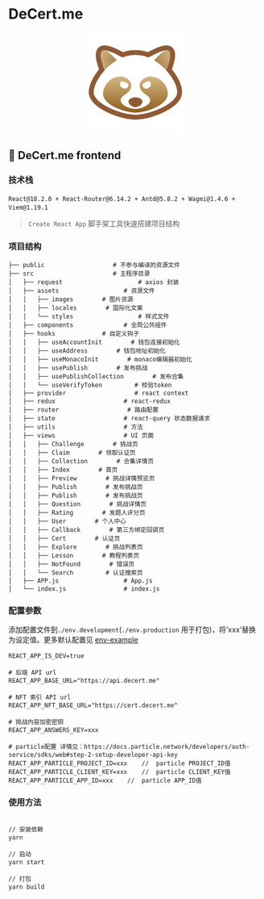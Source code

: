 # DeCert.me
<p align="center">
  <img src="./public/favicon.ico" width="200" alt="DeCert.me logo">
</p>

## 🚀 DeCert.me frontend

### 技术栈

`React@18.2.0 + React-Router@6.14.2 + Antd@5.8.2 + Wagmi@1.4.6 + Viem@1.19.1`

> `Create React App`    脚手架工具快速搭建项目结构

<!-- ### 基本功能

- [x] NFT展示 -->

### 项目结构

```
├── public                   # 不参与编译的资源文件
├── src                      # 主程序目录
│   ├── request                     # axios 封装
│   ├── assets                  # 资源文件
│   │   ├── images        # 图片资源
│   │   ├── locales        # 国际化文案
│   │   └── styles                  # 样式文件
│   ├── components              # 全局公共组件
│   ├── hooks             # 自定义钩子
│   │   ├── useAccountInit        # 钱包连接初始化
│   │   ├── useAddress        # 钱包地址初始化
│   │   ├── useMonacoInit        # monaco编辑器初始化
│   │   ├── usePublish        # 发布挑战
│   │   ├── usePublishCollection        # 发布合集
│   │   └── useVerifyToken         # 校验token
│   ├── provider                   # react context
│   ├── redux                   # react-redux
│   ├── router                   # 路由配置
│   ├── state                   # react-query 状态数据请求
│   ├── utils                   # 方法
│   ├── views                   # UI 页面
│   │   ├── Challenge        # 挑战页
│   │   ├── Claim        # 领取认证页
│   │   ├── Collection        # 合集详情页
│   │   ├── Index        # 首页
│   │   ├── Preview        # 挑战详情预览页
│   │   ├── Publish        # 发布挑战页
│   │   ├── Publish        # 发布挑战页
│   │   ├── Question        # 挑战详情页
│   │   ├── Rating        # 发题人评分页
│   │   ├── User        # 个人中心
│   │   ├── Callback        # 第三方绑定回调页
│   │   ├── Cert        # 认证页
│   │   ├── Explore        # 挑战列表页
│   │   ├── Lesson        # 教程列表页
│   │   ├── NotFound        # 错误页
│   │   └── Search         # 认证搜索页
│   ├── APP.js                  # App.js
│   └── index.js                # index.js
```

### 配置参数

添加配置文件到`./env.development`(`./env.production` 用于打包)，将'xxx'替换为设定值。更多默认配置见 [env-example](./env-example)
```
REACT_APP_IS_DEV=true

# 后端 API url
REACT_APP_BASE_URL="https://api.decert.me"     

# NFT 索引 API url
REACT_APP_NFT_BASE_URL="https://cert.decert.me"

# 挑战内容加密密钥
REACT_APP_ANSWERS_KEY=xxx   

# particle配置 详情见：https://docs.particle.network/developers/auth-service/sdks/web#step-2-setup-developer-api-key
REACT_APP_PARTICLE_PROJECT_ID=xxx    //  particle PROJECT_ID值
REACT_APP_PARTICLE_CLIENT_KEY=xxx    //  particle CLIENT_KEY值
REACT_APP_PARTICLE_APP_ID=xxx    //  particle APP_ID值

```

### 使用方法

```npm

// 安装依赖
yarn

// 启动
yarn start

// 打包
yarn build

```
